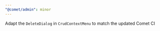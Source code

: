 ```yaml
---
"@comet/admin": minor
---
```


Adapt the `DeleteDialog` in `CrudContextMenu` to match the updated Comet CI
